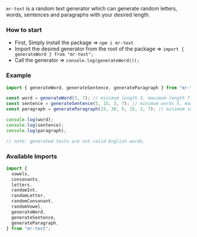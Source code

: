 `mr-text` is a random text generator which can generate random letters, words, sentences and paragraphs with your desired length.

### How to start

- First, Simply install the package ⇒ `npm i mr-text`
- Import the desired generator from the root of the package ⇒ `import { generateWord } from "mr-text";`
- Call the generator ⇒ `console.log(generateWord());`

### Example

```javascript
import { generateWord, generateSentence, generateParagraph } from "mr-text";

const word = generateWord(3, 7); // minimum length 3, maximum length 7
const sentence = generateSentence(5, 15, 3, 7); // minimum words 5, maximum words 15
const paragraph = generateParagraph(15, 30, 5, 15, 3, 7); // minimum sentences 15, maximum sentences 30

console.log(word);
console.log(sentence);
console.log(paragraph);

// note: generated texts are not valid English words.
```

### Available Imports

```javascript
import {
  vowels,
  consonants,
  letters,
  randomInt,
  randomLetter,
  randomConsonant,
  randomVowel,
  generateWord,
  generateSentence,
  generateParagraph,
} from "mr-text";
```
